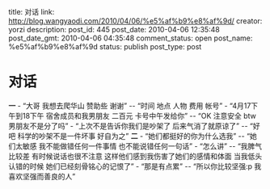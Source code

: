 title: 对话
link: http://blog.wangyaodi.com/2010/04/06/%e5%af%b9%e8%af%9d/
creator: yorzi
description: 
post_id: 445
post_date: 2010-04-06 12:35:48
post_date_gmt: 2010-04-06 04:35:48
comment_status: open
post_name: %e5%af%b9%e8%af%9d
status: publish
post_type: post

# 对话

**一** - “大哥 我想去爬华山 赞助些 谢谢” -- “时间 地点 人物 费用 帐号” - “4月17下午到18下午 宿舍成员和我男朋友 二百元 卡号中午发给你” -- “OK 注意安全 btw 男朋友不是分了吗” - “上次不是告诉你我们是吵架了 后来气消了就原谅了” -- “好吧 科学的吵架不是一件坏事 好自为之” **二** - “她们都挺好的你为什么选我” -- “她们太敏感 我不能做错任何一件事情 也不能说错任何一句话” - “怎么讲” -- “我脾气比较差 有时候说话也很不注意 这样他们感到我伤害了她们的感情和体面 当我低头认错的时候 她们已经刻骨铭心的记恨了” - “那是有点累” -- “所以你比较坚强:p 我喜欢坚强而善良的人”